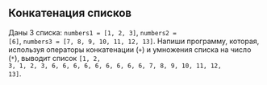 ## Конкатенация списков

Даны 3 списка: <code>numbers1 = [1, 2, 3]</code>, <code>numbers2 = [6]</code>, <code>numbers3 = [7, 8, 9, 10, 11, 12, 13]</code>.
Напиши программу, которая, используя операторы конкатенации (<code>+</code>) и умножения списка на число (<code>*</code>),
выводит список <code>[1, 2, 3, 1, 2, 3, 6, 6, 6, 6, 6, 6, 6, 6, 6, 7, 8, 9, 10, 11, 12, 13]</code>.